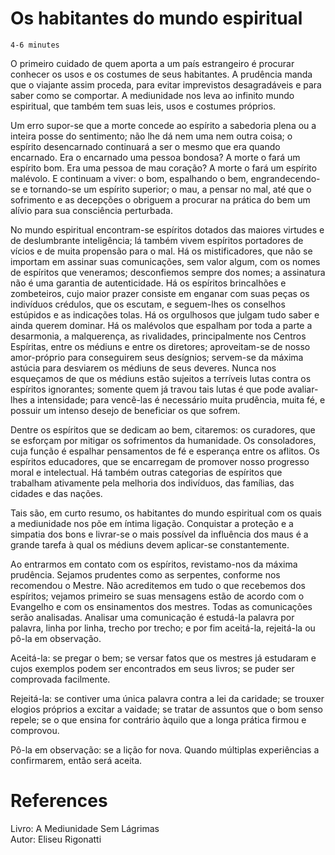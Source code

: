 # Os habitantes do mundo espiritual
`4-6 minutes`

O primeiro cuidado de quem aporta a um país estrangeiro é procurar conhecer os usos e os costumes de seus habitantes. A prudência manda que o viajante assim proceda, para evitar imprevistos desagradáveis e para saber como se comportar. A mediunidade nos leva ao infinito mundo espiritual, que também tem suas leis, usos e costumes próprios. 

Um erro supor-se que a morte concede ao espírito a sabedoria plena ou a inteira posse do sentimento; não lhe dá nem uma nem outra coisa; o espírito desencarnado continuará a ser o mesmo que era quando encarnado. Era o encarnado uma pessoa bondosa? A morte o fará um espírito bom. Era uma pessoa de mau coração? A morte o fará um espírito malévolo. E continuam a viver: o bom, espalhando o bem, engrandecendo-se e tornando-se um espírito superior; o mau, a pensar no mal, até que o sofrimento e as decepções o obriguem a procurar na prática do bem um alívio para sua consciência perturbada. 

No mundo espiritual encontram-se espíritos dotados das maiores virtudes e de deslumbrante inteligência; lá também vivem espíritos portadores de vícios e de muita propensão para o mal. Há os mistificadores, que não se importam em assinar suas comunicações, sem valor algum, com os nomes de espíritos que veneramos; desconfiemos sempre dos nomes; a assinatura não é uma garantia de autenticidade. Há os espíritos brincalhões e zombeteiros, cujo maior prazer consiste em enganar com suas peças os indivíduos crédulos, que os escutam, e seguem-lhes os conselhos estúpidos e as indicações tolas. Há os orgulhosos que julgam tudo saber e ainda querem dominar. Há os malévolos que espalham por toda a parte a desarmonia, a malquerença, as rivalidades, principalmente nos Centros Espíritas, entre os médiuns e entre os diretores; aproveitam-se de nosso amor-próprio para conseguirem seus desígnios; servem-se da máxima astúcia para desviarem os médiuns de seus deveres. Nunca nos esqueçamos de que os médiuns estão sujeitos a terríveis lutas contra os espíritos ignorantes; somente quem já travou tais lutas é que pode avaliar-lhes a intensidade; para vencê-las é necessário muita prudência, muita fé, e possuir um intenso desejo de beneficiar os que sofrem.

Dentre os espíritos que se dedicam ao bem, citaremos: os curadores, que se esforçam por mitigar os sofrimentos da humanidade. Os consoladores, cuja função é espalhar pensamentos de fé e esperança entre os aflitos. Os espíritos educadores, que se encarregam de promover nosso progresso moral e intelectual. Há também outras categorias de espíritos que trabalham ativamente pela melhoria dos indivíduos, das famílias, das cidades e das nações. 

Tais são, em curto resumo, os habitantes do mundo espiritual com os quais a mediunidade nos põe em íntima ligação. Conquistar a proteção e a simpatia dos bons e livrar-se o mais possível da influência dos maus é a grande tarefa à qual os médiuns devem aplicar-se constantemente. 

Ao entrarmos em contato com os espíritos, revistamo-nos da máxima prudência. Sejamos prudentes como as serpentes, conforme nos recomendou o Mestre. Não acreditemos em tudo o que recebemos dos espíritos; vejamos primeiro se suas mensagens estão de acordo com o Evangelho e com os ensinamentos dos mestres. Todas as comunicações serão analisadas. Analisar uma comunicação é estudá-la palavra por palavra, linha por linha, trecho por trecho; e por fim aceitá-la, rejeitá-la ou pô-la em observação. 

Aceitá-la: se pregar o bem; se versar fatos que os mestres já estudaram e cujos exemplos podem ser encontrados em seus livros; se puder ser comprovada facilmente. 

Rejeitá-la: se contiver uma única palavra contra a lei da caridade; se trouxer elogios próprios a excitar a vaidade; se tratar de assuntos que o bom senso repele; se o que ensina for contrário àquilo que a longa prática firmou 
e comprovou. 

Pô-la em observação: se a lição for nova. Quando múltiplas experiências a 
confirmarem, então será aceita.

# References
Livro: A Mediunidade Sem Lágrimas  
Autor: Eliseu Rigonatti  

